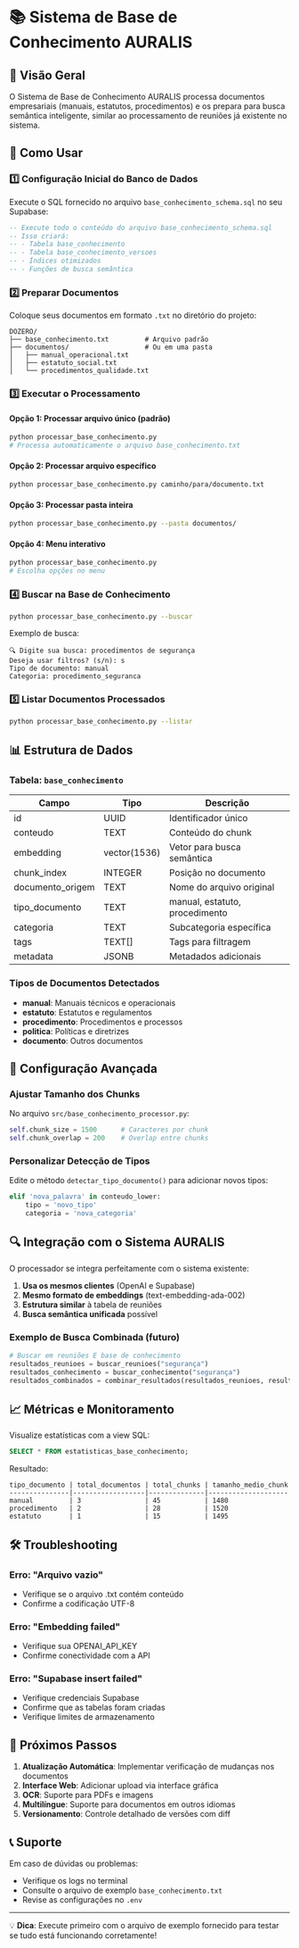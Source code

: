 # 📚 Sistema de Base de Conhecimento AURALIS

## 🎯 Visão Geral

O Sistema de Base de Conhecimento AURALIS processa documentos empresariais (manuais, estatutos, procedimentos) e os prepara para busca semântica inteligente, similar ao processamento de reuniões já existente no sistema.

## 🚀 Como Usar

### 1️⃣ Configuração Inicial do Banco de Dados

Execute o SQL fornecido no arquivo `base_conhecimento_schema.sql` no seu Supabase:

```sql
-- Execute todo o conteúdo do arquivo base_conhecimento_schema.sql
-- Isso criará:
-- - Tabela base_conhecimento
-- - Tabela base_conhecimento_versoes
-- - Índices otimizados
-- - Funções de busca semântica
```

### 2️⃣ Preparar Documentos

Coloque seus documentos em formato `.txt` no diretório do projeto:

```
DOZERO/
├── base_conhecimento.txt         # Arquivo padrão
├── documentos/                   # Ou em uma pasta
│   ├── manual_operacional.txt
│   ├── estatuto_social.txt
│   └── procedimentos_qualidade.txt
```

### 3️⃣ Executar o Processamento

#### Opção 1: Processar arquivo único (padrão)
```bash
python processar_base_conhecimento.py
# Processa automaticamente o arquivo base_conhecimento.txt
```

#### Opção 2: Processar arquivo específico
```bash
python processar_base_conhecimento.py caminho/para/documento.txt
```

#### Opção 3: Processar pasta inteira
```bash
python processar_base_conhecimento.py --pasta documentos/
```

#### Opção 4: Menu interativo
```bash
python processar_base_conhecimento.py
# Escolha opções no menu
```

### 4️⃣ Buscar na Base de Conhecimento

```bash
python processar_base_conhecimento.py --buscar
```

Exemplo de busca:
```
🔍 Digite sua busca: procedimentos de segurança
Deseja usar filtros? (s/n): s
Tipo de documento: manual
Categoria: procedimento_seguranca
```

### 5️⃣ Listar Documentos Processados

```bash
python processar_base_conhecimento.py --listar
```

## 📊 Estrutura de Dados

### Tabela: `base_conhecimento`

| Campo | Tipo | Descrição |
|-------|------|-----------|
| id | UUID | Identificador único |
| conteudo | TEXT | Conteúdo do chunk |
| embedding | vector(1536) | Vetor para busca semântica |
| chunk_index | INTEGER | Posição no documento |
| documento_origem | TEXT | Nome do arquivo original |
| tipo_documento | TEXT | manual, estatuto, procedimento |
| categoria | TEXT | Subcategoria específica |
| tags | TEXT[] | Tags para filtragem |
| metadata | JSONB | Metadados adicionais |

### Tipos de Documentos Detectados

- **manual**: Manuais técnicos e operacionais
- **estatuto**: Estatutos e regulamentos
- **procedimento**: Procedimentos e processos
- **politica**: Políticas e diretrizes
- **documento**: Outros documentos

## 🔧 Configuração Avançada

### Ajustar Tamanho dos Chunks

No arquivo `src/base_conhecimento_processor.py`:

```python
self.chunk_size = 1500      # Caracteres por chunk
self.chunk_overlap = 200    # Overlap entre chunks
```

### Personalizar Detecção de Tipos

Edite o método `detectar_tipo_documento()` para adicionar novos tipos:

```python
elif 'nova_palavra' in conteudo_lower:
    tipo = 'novo_tipo'
    categoria = 'nova_categoria'
```

## 🔍 Integração com o Sistema AURALIS

O processador se integra perfeitamente com o sistema existente:

1. **Usa os mesmos clientes** (OpenAI e Supabase)
2. **Mesmo formato de embeddings** (text-embedding-ada-002)
3. **Estrutura similar** à tabela de reuniões
4. **Busca semântica unificada** possível

### Exemplo de Busca Combinada (futuro)

```python
# Buscar em reuniões E base de conhecimento
resultados_reunioes = buscar_reunioes("segurança")
resultados_conhecimento = buscar_conhecimento("segurança")
resultados_combinados = combinar_resultados(resultados_reunioes, resultados_conhecimento)
```

## 📈 Métricas e Monitoramento

Visualize estatísticas com a view SQL:

```sql
SELECT * FROM estatisticas_base_conhecimento;
```

Resultado:
```
tipo_documento | total_documentos | total_chunks | tamanho_medio_chunk
---------------|------------------|--------------|--------------------
manual         | 3                | 45           | 1480
procedimento   | 2                | 28           | 1520
estatuto       | 1                | 15           | 1495
```

## 🛠️ Troubleshooting

### Erro: "Arquivo vazio"
- Verifique se o arquivo .txt contém conteúdo
- Confirme a codificação UTF-8

### Erro: "Embedding failed"
- Verifique sua OPENAI_API_KEY
- Confirme conectividade com a API

### Erro: "Supabase insert failed"
- Verifique credenciais Supabase
- Confirme que as tabelas foram criadas
- Verifique limites de armazenamento

## 🚀 Próximos Passos

1. **Atualização Automática**: Implementar verificação de mudanças nos documentos
2. **Interface Web**: Adicionar upload via interface gráfica
3. **OCR**: Suporte para PDFs e imagens
4. **Multilíngue**: Suporte para documentos em outros idiomas
5. **Versionamento**: Controle detalhado de versões com diff

## 📞 Suporte

Em caso de dúvidas ou problemas:
- Verifique os logs no terminal
- Consulte o arquivo de exemplo `base_conhecimento.txt`
- Revise as configurações no `.env`

---

💡 **Dica**: Execute primeiro com o arquivo de exemplo fornecido para testar se tudo está funcionando corretamente!